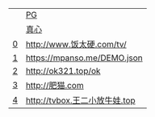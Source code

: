 |||
|---|---|
||[PG](https://raw.githubusercontent.com/zx419d2o0/TasIkE/main/tv/vod/local/jsm.json)|
||[真心](https://raw.githubusercontent.com/zx419d2o0/TasIkE/main/tv/vod/local/FongMi.json)|
|[0](https://raw.githubusercontent.com/zx419d2o0/TasIkE/main/tv/vod/0.json)|http://www.饭太硬.com/tv/|
|[1](https://raw.githubusercontent.com/zx419d2o0/TasIkE/main/tv/vod/1.json)|https://mpanso.me/DEMO.json|
|[2](https://raw.githubusercontent.com/zx419d2o0/TasIkE/main/tv/vod/2.json)|http://ok321.top/ok|
|[3](https://raw.githubusercontent.com/zx419d2o0/TasIkE/main/tv/vod/3.json)|http://肥猫.com|
|[4](https://raw.githubusercontent.com/zx419d2o0/TasIkE/main/tv/vod/4.json)|http://tvbox.王二小放牛娃.top|
